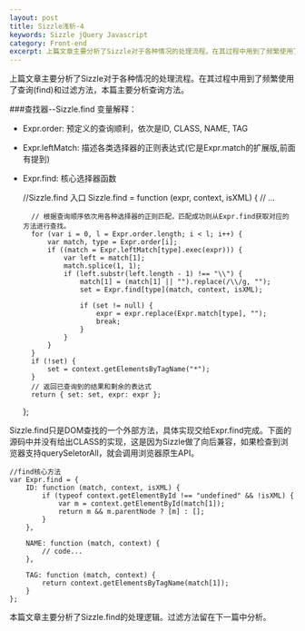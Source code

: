 ```yaml
---
layout: post
title: Sizzle浅析-4
keywords: Sizzle jQuery Javascript
category: Front-end
excerpt: 上篇文章主要分析了Sizzle对于各种情况的处理流程。在其过程中用到了频繁使用了查询(find)和过滤方法，本篇主要分析查询方法。
---
```


上篇文章主要分析了Sizzle对于各种情况的处理流程。在其过程中用到了频繁使用了查询(find)和过滤方法，本篇主要分析查询方法。

###查找器--Sizzle.find
变量解释：
- Expr.order: 预定义的查询顺利，依次是ID, CLASS, NAME, TAG
- Expr.leftMatch: 描述各类选择器的正则表达式(它是Expr.match的扩展版,前面有提到)
- Expr.find: 核心选择器函数

    //Sizzle.find 入口
    Sizzle.find = function (expr, context, isXML) {
        // ...

        // 根据查询顺序依次用各种选择器的正则匹配，匹配成功则从Expr.find获取对应的方法进行查找。
        for (var i = 0, l = Expr.order.length; i < l; i++) {
            var match, type = Expr.order[i];
            if ((match = Expr.leftMatch[type].exec(expr))) {
                var left = match[1];
                match.splice(1, 1);
                if (left.substr(left.length - 1) !== "\\") {
                    match[1] = (match[1] || "").replace(/\\/g, "");
                    set = Expr.find[type](match, context, isXML);

                    if (set != null) {
                        expr = expr.replace(Expr.match[type], "");
                        break;
                    }
                }
            }
        }
        if (!set) {
            set = context.getElementsByTagName("*");
        }
        // 返回已查询到的结果和剩余的表达式
        return { set: set, expr: expr };
    };

Sizzle.find只是DOM查找的一个外部方法，具体实现交给Expr.find完成。下面的源码中并没有给出CLASS的实现，这是因为Sizzle做了向后兼容，如果检查到浏览器支持querySeletorAll，就会调用浏览器原生API。

    //find核心方法
    var Expr.find = {
        ID: function (match, context, isXML) {
            if (typeof context.getElementById !== "undefined" && !isXML) {
                var m = context.getElementById(match[1]);
                return m && m.parentNode ? [m] : [];
            }
        },

        NAME: function (match, context) {
            // code...
        },

        TAG: function (match, context) {
            return context.getElementsByTagName(match[1]);
        }
    };

本篇文章主要分析了Sizzle.find的处理逻辑。过滤方法留在下一篇中分析。
